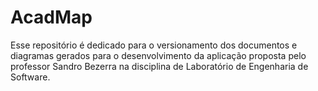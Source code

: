 # AcadMap
Esse repositório é dedicado para o versionamento dos documentos e diagramas gerados para o desenvolvimento da aplicação proposta pelo professor Sandro Bezerra na disciplina de Laboratório de Engenharia de Software.

